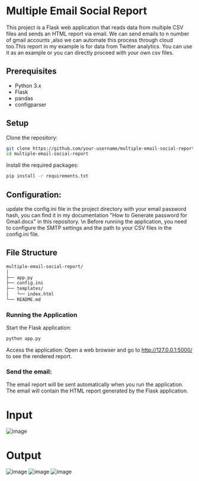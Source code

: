 # Multiple Email Social Report
This project is a Flask web application that reads data from multiple CSV files and sends an HTML report via email. We can send emails to n number of gmail accounts ,also we can automate this process through cloud too.This report in my example is for data from Twitter analytics. You can use it as an example or you can directly proceed with your own csv files.

## Prerequisites
- Python 3.x
- Flask
- pandas
- configparser
  
## Setup
Clone the repository:
```bash
git clone https://github.com/your-username/multiple-email-social-report.git
cd multiple-email-social-report
```
Install the required packages:

```bash
pip install -r requirements.txt
```
## Configuration:

update the config.ini file in the project directory with your email password hash, you can find it in my documentation "How to Generate password for Gmail.docx" in this repository. \n
Before running the application, you need to configure the SMTP settings and the path to your CSV files in the config.ini file.

## File Structure

```bash
multiple-email-social-report/
│
├── app.py
├── config.ini
├── templates/
│   └── index.html
└── README.md
```
### Running the Application
Start the Flask application:

```bash
python app.py
```
Access the application:
Open a web browser and go to http://127.0.0.1:5000/ to see the rendered report.

### Send the email:
The email report will be sent automatically when you run the application. The email will contain the HTML report generated by the Flask application.

# Input
![image](https://github.com/user-attachments/assets/b18944ec-d28c-499d-8a6d-56ec15bd155a)

# Output
![image](https://github.com/user-attachments/assets/d7e08110-5342-45b0-8f40-4109e0a6ad6e)
![image](https://github.com/user-attachments/assets/9e51bddf-b36c-48cf-bab6-ecee12c52a62)
![image](https://github.com/user-attachments/assets/1ed7c35d-76e7-459c-9afb-dd29a12e775b)

